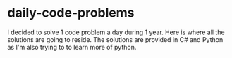 # daily-code-problems
I decided to solve 1 code problem a day during 1 year. Here is where all the solutions are going to reside. The solutions are provided in C# and Python as I'm also trying to to learn more of python.

